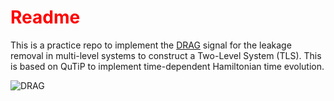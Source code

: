   <h1 style ="color:red">Readme</h1>

  This is a practice repo to implement the [DRAG](https://journals.aps.org/pra/abstract/10.1103/PhysRevA.83.012308)
 signal for the leakage removal in multi-level systems to construct a Two-Level System (TLS). This is based on QuTiP to implement time-dependent Hamiltonian time evolution.

![DRAG](https://www.semanticscholar.org/paper/Analytic-control-methods-for-high-fidelity-unitary-Gambetta-Motzoi/de02d7ec28909cdd6b358e466ab30aa0935fd666/figure/0)

